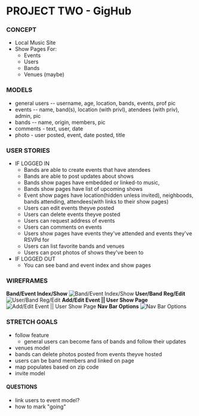 # PROJECT TWO - GigHub

### CONCEPT 
* Local Music Site
* Show Pages For:
	* Events
	* Users
	* Bands 
	* Venues (maybe)


### MODELS
* general users -- username, age, location, bands, events, prof pic
* events -- name, band(s), location (with privl), atendees (with priv), admin, pic
* bands -- name, origin, members, pic
* comments - text, user, date
* photo - user posted, event, date posted, title


### USER STORIES
* IF LOGGED IN
	* Bands are able to create events that have atendees 
	* Bands are able to post updates about shows 
	* Bands show pages have embedded or linked-to music, 
	* Bands show pages have list of upcoming shows
	* Event show pages have location(hidden unless invited), neighboods, bands attending, attendees(with links to their show pages)
	* Users can edit events theyve posted
	* Users can delete events theyve posted
	* Users can request address of events  
	* Users can comments on events
	* Users show pages have events they've attended and events they've RSVPd for
	* Users can list favorite bands and venues 
	* Users can post photos of shows they've been to 
* IF LOGGED OUT 
	* You can see band and event index and show pages 

### WIREFRAMES

**Band/Event Index/Show**
![Band/Event Index/Show](https://i.imgur.com/E58QwD4.jpg)
**User/Band Reg/Edit**
![User/Band Reg/Edit](https://i.imgur.com/GmLEgVJ.jpg)
**Add/Edit Event || User Show Page**
![Add/Edit Event || User Show Page](https://i.imgur.com/90S6oDD.jpg)
**Nav Bar Options** 
![Nav Bar Options](https://i.imgur.com/wWRDEbz.jpg)


### STRETCH GOALS
* follow feature 
	* general users can become fans of bands and follow their updates
* venues model
* bands can delete photos posted from events theyve hosted
* users can be band members and linked on page
* map populates based on zip code
* invite model

#### QUESTIONS
* link users to event model? 
* how to mark "going"





